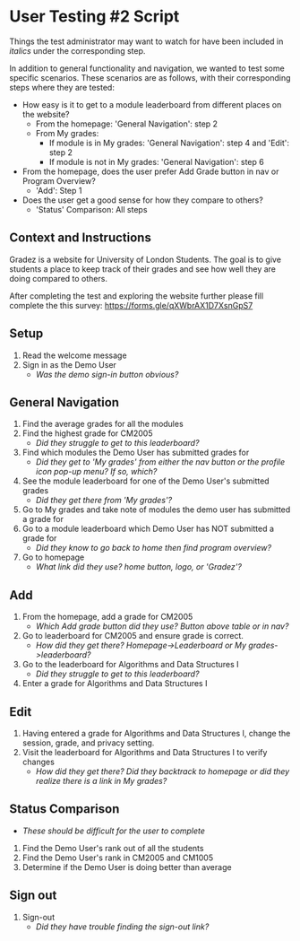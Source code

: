 # User Testing #2 Script
Things the test administrator may want to watch for have been included in _italics_ under the corresponding step.

In addition to general functionality and navigation, we wanted to test some specific scenarios. These scenarios are as follows,
with their corresponding steps where they are tested:
 - How easy is it to get to a module leaderboard from different places on the website?
	- From the homepage: 'General Navigation': step 2
	- From My grades: 
		- If module is in My grades: 'General Navigation': step 4 and 'Edit': step 2
		- If module is not in My grades: 'General Navigation': step 6
 - From the homepage, does the user prefer Add Grade button in nav or Program Overview?
	- 'Add': Step 1
 - Does the user get a good sense for how they compare to others?
	- 'Status' Comparison: All steps

## Context and Instructions
Gradez is a website for University of London Students. The goal is to 
give students a place to keep track of their grades and see how well
they are doing compared to others.

After completing the test and exploring the website further please fill
complete the this survey: https://forms.gle/qXWbrAX1D7XsnGpS7

## Setup
1. Read the welcome message
2. Sign in as the Demo User
	- _Was the demo sign-in button obvious?_

## General Navigation
1. Find the average grades for all the modules
2. Find the highest grade for CM2005
	- _Did they struggle to get to this leaderboard?_
3. Find which modules the Demo User has submitted grades for
	- _Did they get to 'My grades' from either the nav button or the profile icon pop-up menu? If so, which?_
4. See the module leaderboard for one of the Demo User's submitted grades
	- _Did they get there from 'My grades'?_
5. Go to My grades and take note of modules the demo user has submitted a grade for
6. Go to a module leaderboard which Demo User has NOT submitted a grade for
	- _Did they know to go back to home then find program overview?_
7. Go to homepage
	- _What link did they use? home button, logo, or 'Gradez'?_

## Add
1. From the homepage, add a grade for CM2005
	- _Which Add grade button did they use? Button above table or in nav?_
2. Go to leaderboard for CM2005 and ensure grade is correct.
	- _How did they get there? Homepage->Leaderboard or My grades->leaderboard?_
3. Go to the leaderboard for Algorithms and Data Structures I
	- _Did they struggle to get to this leaderboard?_
4. Enter a grade for Algorithms and Data Structures I

## Edit
1. Having entered a grade for Algorithms and Data Structures I, change the session, grade, and privacy setting.
2. Visit the leaderboard for Algorithms and Data Structures I to verify changes
	- _How did they get there? Did they backtrack to homepage or did they realize there is a link in My grades?_

## Status Comparison
- _These should be difficult for the user to complete_
1. Find the Demo User's rank out of all the students
2. Find the Demo User's rank in CM2005 and CM1005
3. Determine if the Demo User is doing better than average

## Sign out
1. Sign-out
	- _Did they have trouble finding the sign-out link?_
